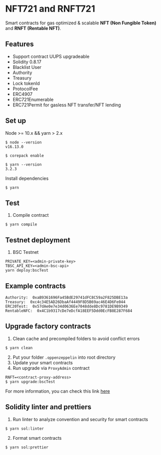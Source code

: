# NFT721 and RNFT721

Smart contracts for gas optimized & scalable **NFT (Non Fungible Token)** and **RNFT (Rentable NFT)**.

## Features

- Support contract UUPS upgradeable
- Solidity 0.8.17
- Blacklist User
- Authority
- Treasury
- Lock tokenId
- ProtocolFee
- ERC4907
- ERC721Enumerable
- ERC721Permit for gasless NFT transfer/NFT lending

## Set up

Node >= 10.x && yarn > 2.x

```
$ node --version
v16.13.0

$ corepack enable

$ yarn --version
3.2.3
```

Install dependencies

```
$ yarn
```

## Test

1. Compile contract

```
$ yarn compile
```

## Testnet deployment

1. BSC Testnet

```
PRIVATE_KEY=<admin-private-key>
TBSC_API_KEY=<admin-bsc-api>
yarn deploy:bscTest
```

## Example contracts

```
Authority:  0xaB9361696Fa45BdE29741dFC8C59a2F825DBE13a
Treasury:  0xc4c34E5AD26DbaAf4449F8D5B69ac46E4D6Fe044
ERC20Test:  0x57dAe0e7e34d0636Ee7048dde8Dc9781DE9B9349
RentableNFC:  0x4C1b9317cDe7eDcfA18EEF5Ddd0EcFB8E287F684
```

## Upgrade factory contracts

1. Clean cache and precompiled folders to avoid conflict errors

```
$ yarn clean
```

2. Put your folder `.oppenzeppelin` into root directory
3. Update your smart contracts
4. Run upgrade via `ProxyAdmin` contract

```
RNFT=<contract-proxy-address>
$ yarn upgrade:bscTest
```

For more information, you can check this link [here](https://docs.openzeppelin.com/upgrades-plugins/1.x/proxies)

## Solidity linter and prettiers

1. Run linter to analyze convention and security for smart contracts

```
$ yarn sol:linter
```

2. Format smart contracts

```
$ yarn sol:prettier
```
